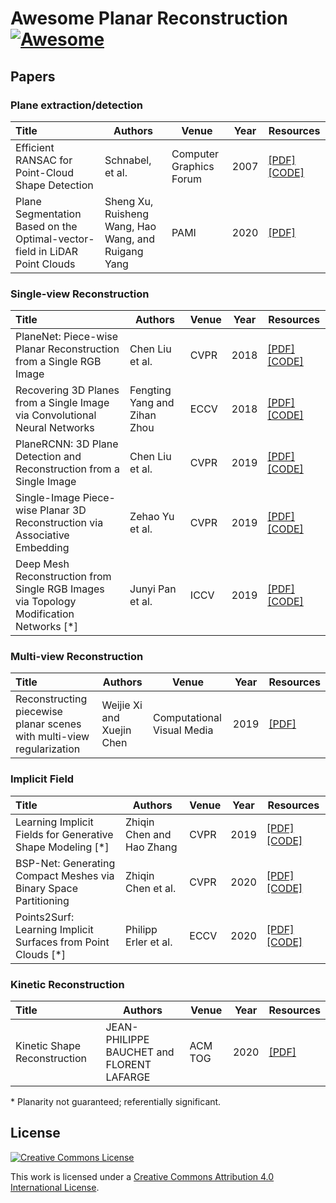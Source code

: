 # Awesome Planar Reconstruction [![Awesome](https://cdn.rawgit.com/sindresorhus/awesome/d7305f38d29fed78fa85652e3a63e154dd8e8829/media/badge.svg)](https://github.com/sindresorhus/awesome)

## Papers

### Plane extraction/detection

| Title                                                        | Authors                      | Venue | Year | Resources                                                    |
| :----------------------------------------------------------- | ---------------------------- | ----- | ---- | ------------------------------------------------------------ |
| Efficient RANSAC for Point-Cloud Shape Detection             | Schnabel, et al.             | Computer Graphics Forum  | 2007 | [[PDF]](https://cg.cs.uni-bonn.de/en/publications/paper-details/schnabel-2007-efficient/) [[CODE]](https://cg.cs.uni-bonn.de/en/publications/paper-details/schnabel-2007-efficient/) |
| Plane Segmentation Based on the Optimal-vector-field in LiDAR Point Clouds | Sheng Xu, Ruisheng Wang, Hao Wang, and Ruigang Yang | PAMI  | 2020 | [[PDF]](https://ieeexplore.ieee.org/document/9095372)|

### Single-view Reconstruction

| Title                                                        | Authors                      | Venue | Year | Resources                                                    |
| :----------------------------------------------------------- | ---------------------------- | ----- | ---- | ------------------------------------------------------------ |
| PlaneNet: Piece-wise Planar Reconstruction from a Single RGB Image | Chen Liu et al.              | CVPR  | 2018 | [[PDF]](https://arxiv.org/pdf/1804.06278.pdf) [[CODE]](https://github.com/art-programmer/PlaneNet) |
| Recovering 3D Planes from a Single Image via Convolutional Neural Networks | Fengting Yang and Zihan Zhou | ECCV  | 2018 | [[PDF]](https://faculty.ist.psu.edu/zzhou/paper/ECCV18-plane.pdf) [[CODE]](https://github.com/fuy34/planerecover) |
| PlaneRCNN: 3D Plane Detection and Reconstruction from a Single Image | Chen Liu et al.              | CVPR  | 2019 | [[PDF]](https://arxiv.org/pdf/1812.04072.pdf) [[CODE]](https://github.com/NVlabs/planercnn) |
| Single-Image Piece-wise Planar 3D Reconstruction via Associative Embedding | Zehao Yu et al.              | CVPR  | 2019 | [[PDF]](https://arxiv.org/pdf/1902.09777.pdf) [[CODE]](https://github.com/svip-lab/PlanarReconstruction) |
| Deep Mesh Reconstruction from Single RGB Images via Topology Modification Networks [*] | Junyi Pan et al.             | ICCV  | 2019 | [[PDF]](https://arxiv.org/pdf/1909.00321.pdf) [[CODE]](https://github.com/jnypan/TMNet) |


### Multi-view Reconstruction

| Title                                                        | Authors                   | Venue                      | Year | Resources                                                    |
| :----------------------------------------------------------- | ------------------------- | -------------------------- | ---- | ------------------------------------------------------------ |
| Reconstructing piecewise planar scenes with multi-view regularization | Weijie Xi and Xuejin Chen | Computational Visual Media | 2019 | [[PDF]](https://link.springer.com/content/pdf/10.1007/s41095-019-0159-7.pdf) |

### Implicit Field

| Title                                                        | Authors                   | Venue | Year | Resources                                                    |
| :----------------------------------------------------------- | ------------------------- | ----- | ---- | ------------------------------------------------------------ |
| Learning Implicit Fields for Generative Shape Modeling [*]   | Zhiqin Chen and Hao Zhang | CVPR  | 2019 | [[PDF]](https://arxiv.org/pdf/1812.02822.pdf) [[CODE]](https://github.com/czq142857/implicit-decoder) |
| BSP-Net: Generating Compact Meshes via Binary Space Partitioning | Zhiqin Chen et al.        | CVPR  | 2020 | [[PDF]](https://arxiv.org/pdf/1911.06971.pdf) [[CODE]](https://github.com/czq142857/BSP-NET-pytorch) |
| Points2Surf: Learning Implicit Surfaces from Point Clouds [*] | Philipp Erler et al.      | ECCV  | 2020 | [[PDF]](https://arxiv.org/pdf/2007.10453.pdf) [[CODE]](https://github.com/ErlerPhilipp/points2surf) |

### Kinetic Reconstruction

| Title                        | Authors                                   | Venue   | Year | Resources                                     |
| :--------------------------- | ----------------------------------------- | ------- | ---- | --------------------------------------------- |
| Kinetic Shape Reconstruction | JEAN-PHILIPPE BAUCHET and FLORENT LAFARGE | ACM TOG | 2020 | [[PDF]](https://arxiv.org/pdf/1812.02822.pdf) |

\* Planarity not guaranteed; referentially significant.

## License

[![Creative Commons License](http://i.creativecommons.org/l/by/4.0/88x31.png)](https://creativecommons.org/licenses/by/4.0/)

This work is licensed under a [Creative Commons Attribution 4.0 International License](http://creativecommons.org/licenses/by/4.0/).
